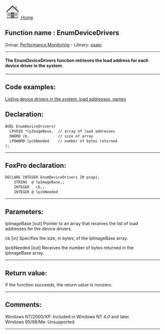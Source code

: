 [<img src="../../images/home.png"> Home ](https://github.com/VFPX/Win32API)  

## Function name : EnumDeviceDrivers
Group: [Performance Monitoring](../../functions_group.md#Performance_Monitoring)  -  Library: [psapi](../../Libraries.md#psapi)  
***  


#### The EnumDeviceDrivers function retrieves the load address for each device driver in the system.
***  


## Code examples:
[Listing device drivers in the system: load addresses, names](../../samples/sample_174.md)  

## Declaration:
```foxpro  
BOOL EnumDeviceDrivers(
  LPVOID *lpImageBase,  // array of load addresses
  DWORD cb,             // size of array
  LPDWORD lpcbNeeded    // number of bytes returned
);  
```  
***  


## FoxPro declaration:
```foxpro  
DECLARE INTEGER EnumDeviceDrivers IN psapi;
	STRING  @ lpImageBase,;
	INTEGER   cb,;
	INTEGER @ lpcbNeeded  
```  
***  


## Parameters:
lpImageBase 
[out] Pointer to an array that receives the list of load addresses for the device drivers. 

cb 
[in] Specifies the size, in bytes, of the lpImageBase array. 

lpcbNeeded 
[out] Receives the number of bytes returned in the lpImageBase array.   
***  


## Return value:
If the function succeeds, the return value is nonzero.  
***  


## Comments:
Windows NT/2000/XP: Included in Windows NT 4.0 and later.  
Windows 95/98/Me: Unsupported.  
  
***  

